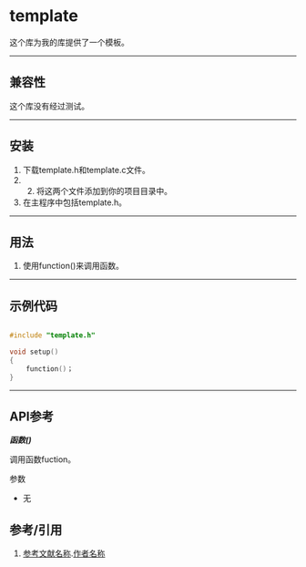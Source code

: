 # template

这个库为我的库提供了一个模板。

---

## 兼容性

这个库没有经过测试。

---

## 安装

1. 下载template.h和template.c文件。
2. 2. 将这两个文件添加到你的项目目录中。
3. 在主程序中包括template.h。

---

## 用法

1. 使用function()来调用函数。

---

## 示例代码

```c

#include "template.h"

void setup()
{
    function()；
}

```

---

## API参考

***函数()***

调用函数fuction。

参数

- 无

## 参考/引用

1. [参考文献名称](reference.url).[作者名称](author.url)